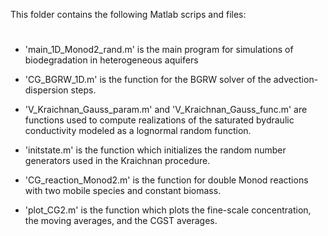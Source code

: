 This folder contains the following Matlab scrips and files:

#
- 'main_1D_Monod2_rand.m' is the main program for simulations of biodegradation in heterogeneous aquifers

- 'CG_BGRW_1D.m' is the function for the BGRW solver of the advection-dispersion steps.

- 'V_Kraichnan_Gauss_param.m' and 'V_Kraichnan_Gauss_func.m' are functions used to compute realizations of 
	the saturated bydraulic conductivity modeled as a lognormal random function.

- 'initstate.m' is the function which initializes the random number generators used in the Kraichnan procedure.

- 'CG_reaction_Monod2.m' is the function for double Monod reactions with two mobile species and constant biomass.

- 'plot_CG2.m' is the function which plots the fine-scale concentration, the moving averages, and the CGST averages.
